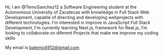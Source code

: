 Hi, I am @TemoSanchez12 a Software Engineering student at the Autonomous University of Zacatecas with knowledge in Full Stack Web Development,
capable of directing and developing webprojects with different technologies. I'm interested in improve in JavaScript Full Stack Development,
I'm currently learning Next.js, framework for Reat.js, I’m looking to collaborate on diferent Projects that make me improve my coding skills


My email is batemo4912@gmail.com

